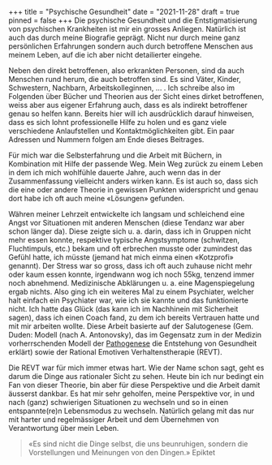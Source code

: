+++
title = "Psychische Gesundheit"
date = "2021-11-28"
draft = true
pinned = false
+++
Die psychische Gesundheit und die Entstigmatisierung von psychischen Krankheiten ist mir ein grosses Anliegen. Natürlich ist auch das durch meine Biografie geprägt. Nicht nur durch meine ganz persönlichen Erfahrungen sondern auch durch betroffene Menschen aus meinem Leben, auf die ich aber nicht detailierter eingehe. 

Neben den direkt betroffenen, also erkrankten Personen, sind da auch Menschen rund herum, die auch betroffen sind. Es sind Väter, Kinder, Schwestern, Nachbarn, Arbeitskolleginnen, ... . Ich schreibe also im Folgenden über Bücher und Theorien aus der Sicht eines dirket betroffenen, weiss aber aus eigener Erfahrung auch, dass es als indirekt betroffener genau so helfen kann. Bereits hier will ich ausdrücklich darauf hinweisen, dass es sich lohnt professionelle Hilfe zu holen und es ganz viele verschiedene Anlaufstellen und Kontaktmöglichkeiten gibt. Ein paar Adressen und Nummern folgen am Ende dieses Beitrages. 

Für mich war die Selbsterfahrung und die Arbeit mit Büchern, in Kombination mit Hilfe der passende Weg. Mein Weg zurück zu einem Leben in dem ich mich wohlfühle dauerte Jahre, auch wenn das in der Zusammenfassung vielleicht anders wirken kann. Es ist auch so, dass sich die eine oder andere Theorie in gewissen Punkten widerspricht und genau dort habe ich oft auch meine «Lösungen» gefunden. 



Währen meiner Lehrzeit entwickelte ich langsam und schleichend eine Angst vor Situationen mit anderen Menschen (diese Tendanz war aber schon länger da). Diese zeigte sich u. a. darin, dass ich in Gruppen nicht mehr essen konnte, respektive typische Angstsymptome (schwitzen, Fluchtimpuls, etc.) bekam und oft erbrechen musste oder zumindest das Gefühl hatte, ich müsste (jemand hat mich einma einen «Kotzprofi» genannt). Der Stress war so gross, dass ich oft auch zuhause nicht mehr oder kaum essen konnte, irgendwann wog ich noch 55kg, tenzend immer noch abnehmend. Medizinische Abklärungen u. a. eine Magenspiegelung ergab nichts. Also ging ich ein weiteres Mal zu einem Psychiater, welcher halt einfach ein Psychiater war, wie ich sie kannte und das funktionierte nicht. Ich hatte das Glück (das kann ich im Nachhinein mit Sicherheit sagen), dass ich einen Coach fand, zu dem ich bereits Vertrauen hatte und mit mir arbeiten wollte. Diese Arbeit basierte auf der Salutogenese (Gem. Duden: Modell (nach A. Antonovsky), das im Gegensatz zum in der Medizin vorherrschenden Modell der [Pathogenese](https://www.duden.de/rechtschreibung/Pathogenese) die Entstehung von Gesundheit erklärt) sowie der Rational Emotiven Verhaltenstherapie (REVT). 

Die REVT war für mich immer etwas hart. Wie der Name schon sagt, geht es darum die Dinge aus rationaler Sicht zu sehen. Heute bin ich nur bedingt ein Fan von dieser Theorie, bin aber für diese Perspektive und die Arbeit damit äusserst dankbar. Es hat mir sehr geholfen, meine Perspektive vor, in und nach (ganz) schwierigen Situationen zu wechseln und so in einen entspannte(re)n Lebensmodus zu wechseln. Natürlich gelang mit das nur mit harter und regelmässiger Arbeit und dem Übernehmen von Verantwortung über mein Leben. 

> «Es sind nicht die Dinge selbst, die uns beunruhigen, sondern die Vorstellungen und Meinungen von den Dingen.» Epiktet